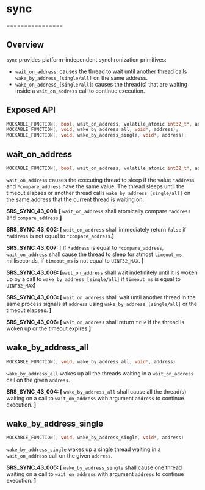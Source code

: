 # sync
================

## Overview

`sync` provides platform-independent synchronization primitives:

- `wait_on_address`: causes the thread to wait until another thread calls `wake_by_address_[single/all]` on the same address.
- `wake_on_address_[single/all]`: causes the thread(s) that are waiting inside a `wait_on_address` call to continue execution.

## Exposed API

```c
MOCKABLE_FUNCTION(, bool, wait_on_address, volatile_atomic int32_t*, address, int32_t*, compare_address, uint32_t, timeout_ms);
MOCKABLE_FUNCTION(, void, wake_by_address_all, void*, address);
MOCKABLE_FUNCTION(, void, wake_by_address_single, void*, address);
```

## wait_on_address

```c
MOCKABLE_FUNCTION(, bool, wait_on_address, volatile_atomic int32_t*, address, int32_t*, compare_address, uint32_t, timeout_ms)
```
`wait_on_address` causes the executing thread to sleep if the value `*address` and `*compare_address` have the same value. The thread sleeps until the timeout elapses or another thread calls `wake_by_address_[single/all]` on the same address that the current thread is waiting on.

**SRS_SYNC_43_001: [** `wait_on_address` shall atomically compare `*address` and `compare_address`.**]**

**SRS_SYNC_43_002: [** `wait_on_address` shall immediately return `false` if `*address` is not equal to `*compare_address`.**]**

**SRS_SYNC_43_007: [** If `*address` is equal to `*compare_address`, `wait_on_address` shall cause the thread to sleep for atmost `timeout_ms` milliseconds, if `timeout_ms` is not equal to `UINT32_MAX`. **]**

**SRS_SYNC_43_008: [**`wait_on_address` shall wait indefinitely until it is woken up by a call to `wake_by_address_[single/all]` if `timeout_ms` is equal to `UINT32_MAX`**]**

**SRS_SYNC_43_003: [** `wait_on_address` shall wait until another thread in the same process signals at `address` using `wake_by_address_[single/all]` or the timeout elapses. **]**

**SRS_SYNC_43_006: [** `wait_on_address` shall return `true` if the thread is woken up or the timeout expires.**]**

## wake_by_address_all

```c
MOCKABLE_FUNCTION(, void, wake_by_address_all, void*, address)
```
`wake_by_address_all` wakes up all the threads waiting in a `wait_on_address` call on the given `address`.

**SRS_SYNC_43_004: [** `wake_by_address_all` shall cause all the thread(s) waiting on a call to `wait_on_address` with argument `address` to continue execution. **]**

## wake_by_address_single

```c
MOCKABLE_FUNCTION(, void, wake_by_address_single, void*, address)
```
`wake_by_address_single` wakes up a single thread waiting in a `wait_on_address` call on the given `address`.

**SRS_SYNC_43_005: [** `wake_by_address_single` shall cause one thread waiting on a call to `wait_on_address` with argument `address` to continue execution. **]**